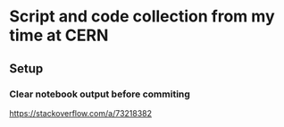 # Script and code collection from my time at CERN

## Setup

### Clear notebook output before commiting

https://stackoverflow.com/a/73218382
